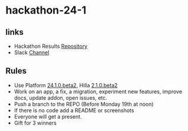 # hackathon-24-1

## links
- Hackathon Results [Repository](https://github.com/vaadin/hackathon-24-1)
- Slack [Channel](https://vaadin.slack.com/archives/C059UFK76P3)
## Rules
- Use Platform [24.1.0.beta2](https://github.com/vaadin/platform/releases/tag/24.1.0.beta2), Hilla [2.1.0.beta2](https://github.com/vaadin/hilla/releases/tag/2.1.0.beta2)
- Work on an app, a fix, a migration, experiment new features, improve docs, update addon, open issues, etc.
- Push a branch to the REPO (Before Monday 19th at noon)
- If there is no code add a README or screenshots
- Everyone will get a present.
- Gift for 3 winners 
